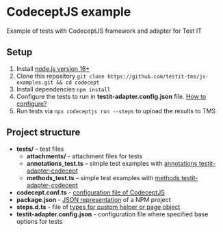 # CodeceptJS example
Example of tests with CodeceptJS framework and adapter for Test IT

## Setup

1. Install [node.js version 16+](https://nodejs.org/)
2. Clone this repository `git clone https://github.com/testit-tms/js-examples.git && cd codecept`
3. Install dependencies `npm install`
4. Configure the tests to run in **testit-adapter.config.json** file. [How to configure?](https://github.com/testit-tms/adapters-js/tree/main/testit-adapter-codecept#configuration)
5. Run tests via `npx codeceptjs run --steps` to upload the results to TMS

## Project structure

* **tests/** – test files
    * **attachments/** - attachment files for tests
    * **annotations_test.ts** – simple test examples with [annotations testit-adapter-codecept](https://github.com/testit-tms/adapters-js/tree/main/testit-adapter-codecept#methods)
    * **methods_test.ts** – simple test examples with [methods testit-adapter-codecept](https://github.com/testit-tms/adapters-js/tree/main/testit-adapter-codecept#methods)
* **codecept.conf.ts** - [configuration file of CodeceptJS](https://codecept.io/configuration/#dynamic-configuration)
* **package.json** - [JSON representation](https://docs.npmjs.com/cli/v9/configuring-npm/package-json?v=true) of a NPM project
* **steps.d.ts** - file of [types for custom helper or page object](https://codecept.io/typescript/#types-for-custom-helper-or-page-object)
* **testit-adapter.config.json** - configuration file where specified base options for tests
